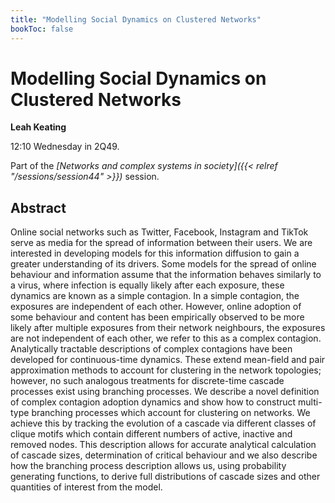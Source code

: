 ```yaml
---
title: "Modelling Social Dynamics on Clustered Networks"
bookToc: false
---
```


# Modelling Social Dynamics on Clustered Networks

**Leah Keating**

12:10 Wednesday in 2Q49.

Part of the *[Networks and complex systems in society]({{< relref "/sessions/session44" >}})* session.

## Abstract

Online social networks such as Twitter, Facebook, Instagram and TikTok serve as media for the spread of information between their users. We are interested in developing models for this information diffusion to gain a greater understanding of its drivers. Some models for the spread of online behaviour and information assume that the information behaves similarly to a virus, where infection is equally likely after each exposure, these dynamics are known as a simple contagion. In a simple contagion, the exposures are independent of each other. However, online adoption of some behaviour and content has been empirically observed to be more likely after multiple exposures from their network neighbours, the exposures are not independent of each other, we refer to this as a complex contagion. Analytically tractable descriptions of complex contagions have been developed for continuous-time dynamics. These extend mean-field and pair approximation methods to account for clustering in the network topologies; however, no such analogous treatments for discrete-time cascade processes exist using branching processes. We describe a novel definition of complex contagion adoption dynamics and show how to construct multi-type branching processes which account for clustering on networks. We achieve this by tracking the evolution of a cascade via different classes of clique motifs which contain different numbers of active, inactive and removed nodes. This description allows for accurate analytical calculation of cascade sizes, determination of critical behaviour and we also describe how the branching process description allows us, using probability generating functions, to derive full distributions of cascade sizes and other quantities of interest from the model.


